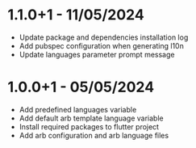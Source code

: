 # 1.1.0+1 - 11/05/2024

- Update package and dependencies installation log
- Add pubspec configuration when generating l10n
- Update languages parameter prompt message

# 1.0.0+1 - 05/05/2024

- Add predefined languages variable
- Add default arb template language variable
- Install required packages to flutter project
- Add arb configuration and arb language files
